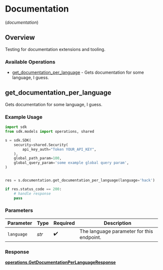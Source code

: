 # Documentation
(*documentation*)

## Overview

Testing for documentation extensions and tooling.

### Available Operations

* [get_documentation_per_language](#get_documentation_per_language) - Gets documentation for some language, I guess.

## get_documentation_per_language

Gets documentation for some language, I guess.

### Example Usage

```python
import sdk
from sdk.models import operations, shared

s = sdk.SDK(
    security=shared.Security(
        api_key_auth="Token YOUR_API_KEY",
    ),
    global_path_param=100,
    global_query_param='some example global query param',
)


res = s.documentation.get_documentation_per_language(language='hack')

if res.status_code == 200:
    # handle response
    pass
```

### Parameters

| Parameter                                 | Type                                      | Required                                  | Description                               |
| ----------------------------------------- | ----------------------------------------- | ----------------------------------------- | ----------------------------------------- |
| `language`                                | *str*                                     | :heavy_check_mark:                        | The language parameter for this endpoint. |


### Response

**[operations.GetDocumentationPerLanguageResponse](../../models/operations/getdocumentationperlanguageresponse.md)**

